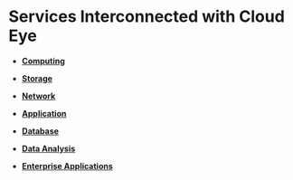 # Services Interconnected with Cloud Eye<a name="EN-US_TOPIC_0084572202"></a>

-   **[Computing](computing.md)**  

-   **[Storage](storage.md)**  

-   **[Network](network.md)**  

-   **[Application](application.md)**  

-   **[Database](database.md)**  

-   **[Data Analysis](data-analysis.md)**  

-   **[Enterprise Applications](enterprise-applications.md)**  


